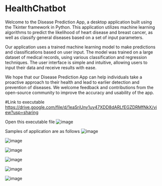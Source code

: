 # HealthChatbot


Welcome to the Disease Prediction App, a desktop application built using the Tkinter framework in Python. This application utilizes machine learning algorithms to predict the likelihood of heart disease and breast cancer, as well as classify general diseases based on a set of input parameters.

Our application uses a trained machine learning model to make predictions and classifications based on user input. The model was trained on a large dataset of medical records, using various classification and regression techniques. The user interface is simple and intuitive, allowing users to input their data and receive results with ease.

We hope that our Disease Prediction App can help individuals take a proactive approach to their health and lead to earlier detection and prevention of diseases. We welcome feedback and contributions from the open-source community to improve the accuracy and usability of the app.


#Link to executable
https://drive.google.com/file/d/1eaSriUny1uy47XDD8dARLfEGZDRMfNkX/view?usp=sharing

Open this executable file
![image](https://user-images.githubusercontent.com/70265297/235104106-cbde4c61-793d-4e9e-930d-fe6bb6e5a067.png)

Samples of application are as follows
![image](https://user-images.githubusercontent.com/70265297/235104252-13928515-4dd0-494f-a398-df8e5b0429bd.png)

![image](https://user-images.githubusercontent.com/70265297/235104329-a66566bc-51ba-4322-b52d-54aa943478db.png)

![image](https://user-images.githubusercontent.com/70265297/235104414-cb237f8b-011a-4e6c-bbb4-c1604d3356a3.png)

![image](https://user-images.githubusercontent.com/70265297/235104496-02eb9c03-a9c6-403f-83f4-64e575e931bb.png)

![image](https://user-images.githubusercontent.com/70265297/235104609-78f941e1-c75d-4a96-b21d-3d5bd00850d7.png)

![image](https://user-images.githubusercontent.com/70265297/235104707-632f4c15-9e7e-4a92-aebd-c97207b250dd.png)








